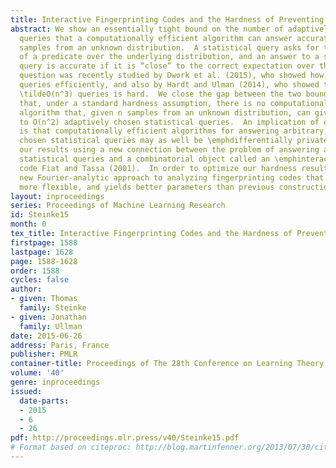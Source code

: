 ```yaml
---
title: Interactive Fingerprinting Codes and the Hardness of Preventing False Discovery
abstract: We show an essentially tight bound on the number of adaptively chosen statistical
  queries that a computationally efficient algorithm can answer accurately given n
  samples from an unknown distribution.  A statistical query asks for the expectation
  of a predicate over the underlying distribution, and an answer to a statistical
  query is accurate if it is “close” to the correct expectation over the distribution.  This
  question was recently studied by Dwork et al. (2015), who showed how to answer \tildeΩ(n^2)
  queries efficiently, and also by Hardt and Ulman (2014), who showed that answering
  \tildeO(n^3) queries is hard.  We close the gap between the two bounds and show
  that, under a standard hardness assumption, there is no computationally efficient
  algorithm that, given n samples from an unknown distribution, can give valid answers
  to O(n^2) adaptively chosen statistical queries.  An implication of our results
  is that computationally efficient algorithms for answering arbitrary, adaptively
  chosen statistical queries may as well be \emphdifferentially private. We obtain
  our results using a new connection between the problem of answering adaptively chosen
  statistical queries and a combinatorial object called an \emphinteractive fingerprinting
  code Fiat and Tassa (2001).  In order to optimize our hardness result, we give a
  new Fourier-analytic approach to analyzing fingerprinting codes that is simpler,
  more flexible, and yields better parameters than previous constructions.
layout: inproceedings
series: Proceedings of Machine Learning Research
id: Steinke15
month: 0
tex_title: Interactive Fingerprinting Codes and the Hardness of Preventing False Discovery
firstpage: 1588
lastpage: 1628
page: 1588-1628
order: 1588
cycles: false
author:
- given: Thomas
  family: Steinke
- given: Jonathan
  family: Ullman
date: 2015-06-26
address: Paris, France
publisher: PMLR
container-title: Proceedings of The 28th Conference on Learning Theory
volume: '40'
genre: inproceedings
issued:
  date-parts:
  - 2015
  - 6
  - 26
pdf: http://proceedings.mlr.press/v40/Steinke15.pdf
# Format based on citeproc: http://blog.martinfenner.org/2013/07/30/citeproc-yaml-for-bibliographies/
---
```

